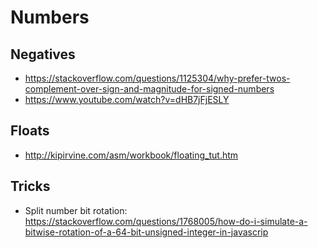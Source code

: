# Numbers

## Negatives

- https://stackoverflow.com/questions/1125304/why-prefer-twos-complement-over-sign-and-magnitude-for-signed-numbers
- https://www.youtube.com/watch?v=dHB7jFjESLY

## Floats

- http://kipirvine.com/asm/workbook/floating_tut.htm


## Tricks

- Split number bit rotation: https://stackoverflow.com/questions/1768005/how-do-i-simulate-a-bitwise-rotation-of-a-64-bit-unsigned-integer-in-javascrip